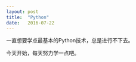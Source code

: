```yaml
---
layout: post
title:  "Python"
date:   2016-07-22
---
```


一直想要学点最基本的Python技术，总是进行不下去。

今天开始，每天努力学一点吧。
